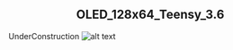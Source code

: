<h2><center>OLED_128x64_Teensy_3.6</center></h2>

UnderConstruction
![alt text](https://github.com/NiranjanLakra/OLED_128x64_Teensy_3.6/blob/master/image.jpg)
